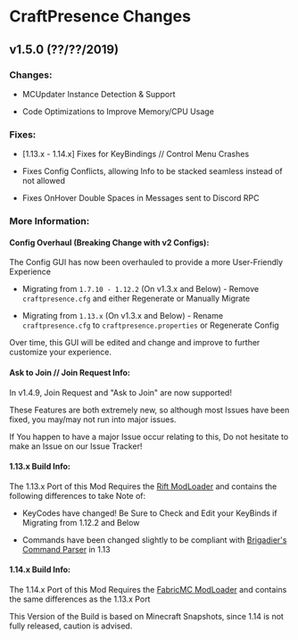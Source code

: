 # CraftPresence Changes

## v1.5.0 (??/??/2019)

### Changes:

* MCUpdater Instance Detection & Support

* Code Optimizations to Improve Memory/CPU Usage

### Fixes:

* [1.13.x - 1.14.x] Fixes for KeyBindings // Control Menu Crashes

* Fixes Config Conflicts, allowing Info to be stacked seamless instead of not allowed

* Fixes OnHover Double Spaces in Messages sent to Discord RPC

### More Information:

#### Config Overhaul (Breaking Change with v2 Configs):

The Config GUI has now been overhauled to provide a more User-Friendly Experience

* Migrating from `1.7.10 - 1.12.2` (On v1.3.x and Below) - Remove `craftpresence.cfg` and either Regenerate or Manually Migrate

* Migrating from `1.13.x` (On v1.3.x and Below) - Rename `craftpresence.cfg` to `craftpresence.properties` or Regenerate Config

Over time, this GUI will be edited and change and improve to further customize your experience.

#### Ask to Join // Join Request Info:

In v1.4.9, Join Request and "Ask to Join" are now supported!

These Features are both extremely new, so although most Issues have been fixed, you may/may not run into major issues.

If You happen to have a major Issue occur relating to this, Do not hesitate to make an Issue on our Issue Tracker!

#### 1.13.x Build Info:

The 1.13.x Port of this Mod Requires the [Rift ModLoader](https://minecraft.curseforge.com/projects/rift) and contains the following differences to take Note of:

* KeyCodes have changed! Be Sure to Check and Edit your KeyBinds if Migrating from 1.12.2 and Below

* Commands have been changed slightly to be compliant with [Brigadier's Command Parser](https://github.com/Mojang/brigadier) in 1.13

#### 1.14.x Build Info:

The 1.14.x Port of this Mod Requires the [FabricMC ModLoader](https://minecraft.curseforge.com/projects/fabric) and contains the same differences as the 1.13.x Port

This Version of the Build is based on Minecraft Snapshots, since 1.14 is not fully released, caution is advised.
